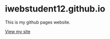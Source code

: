 # iwebstudent12.github.io
This is my github pages website.

[View my site](https://iwebstudent12.github.io/)